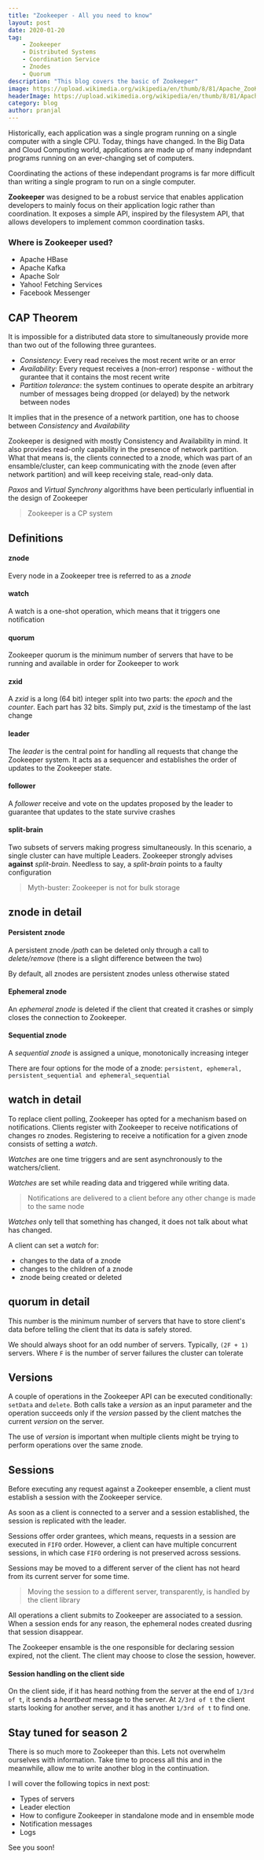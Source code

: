 ```yaml
---
title: "Zookeeper - All you need to know"
layout: post
date: 2020-01-20
tag: 
    - Zookeeper
    - Distributed Systems
    - Coordination Service
    - Znodes
    - Quorum
description: "This blog covers the basic of Zookeeper"
image: https://upload.wikimedia.org/wikipedia/en/thumb/8/81/Apache_ZooKeeper_Logo.svg/1024px-Apache_ZooKeeper_Logo.svg.png
headerImage: https://upload.wikimedia.org/wikipedia/en/thumb/8/81/Apache_ZooKeeper_Logo.svg/1024px-Apache_ZooKeeper_Logo.svg.png
category: blog
author: pranjal
---
```


Historically, each application was a single program running on a single computer with a single CPU. Today, things have changed. In the Big Data and Cloud Computing world, applications are made up of many indepndant programs running on an ever-changing set of computers.

Coordinating the actions of these independant programs is far more difficult than writing a single program to run on a single computer.

**Zookeeper** was designed to be a robust service that enables application developers to mainly focus on their application logic rather than coordination. It exposes a simple API, inspired by the filesystem API, that allows developers to implement common coordination tasks.

### Where is Zookeeper used?
- Apache HBase
- Apache Kafka
- Apache Solr
- Yahoo! Fetching Services
- Facebook Messenger 

## CAP Theorem
It is impossible for a distributed data store to simultaneously provide more than two out of the following three gurantees.
- _Consistency_: Every read receives the most recent write or an error
- _Availability_: Every request receives a (non-error) response - without the gurantee that it contains the most recent write
- _Partition tolerance_: the system continues to operate despite an arbitrary number of messages being dropped (or delayed) by the network between nodes

It implies that in the presence of a network partition, one has to choose between _Consistency_ and _Availability_

Zookeeper is designed with mostly Consistency and Availability in mind. It also provides read-only capability in the presence of network partition. What that means is, the clients connected to a znode, which was part of an ensamble/cluster, can keep communicating with the znode (even after network partition) and will keep receiving stale, read-only data.

_Paxos_ and _Virtual Synchrony_ algorithms have been perticularly influential in the design of Zookeeper

> Zookeeper is a CP system

## Definitions
#### znode
Every node in a Zookeeper tree is referred to as a _znode_

#### watch
A watch is a one-shot operation, which means that it triggers one notification 

#### quorum
Zookeeper quorum is the minimum number of servers that have to be running and available in order for Zookeeper to work

#### zxid
A _zxid_ is a long (64 bit) integer split into two parts: the _epoch_ and the _counter_. Each part has 32 bits. Simply put, _zxid_ is the timestamp of the last change

#### leader
The _leader_ is the central point for handling all requests that change the Zookeeper system. It acts as a sequencer and establishes the order of updates to the Zookeeper state.

#### follower
A _follower_ receive and vote on the updates proposed by the leader to guarantee that updates to the state survive crashes

#### split-brain
Two subsets of servers making progress simultaneously. In this scenario, a single cluster can have multiple Leaders. Zookeeper strongly advises **against** _split-brain_. Needless to say, a _split-brain_ points to a faulty configuration

> Myth-buster: Zookeeper is not for bulk storage

## znode in detail
#### Persistent znode
A persistent znode _/path_ can be deleted only through a call to _delete/remove_ (there is a slight difference between the two)

By default, all znodes are persistent znodes unless otherwise stated

#### Ephemeral znode
An _ephemeral znode_ is deleted if the client that created it crashes or simply closes the connection to Zookeeper.

#### Sequential znode
A _sequential znode_ is assigned a unique, monotonically increasing integer

There are four options for the mode of a znode:
`persistent, ephemeral, persistent_sequential and ephemeral_sequential `

## watch in detail
To replace client polling, Zookeeper has opted for a mechanism based on notifications. Clients register with Zookeeper to receive notifications of changes ro znodes. Registering to receive a notification for a given znode consists of setting a _watch_.

_Watches_ are one time triggers and are sent asynchronously to the watchers/client. 

_Watches_ are set while reading data and triggered while writing data.

> Notifications are delivered to a client before any other change is made to the same node

_Watches_ only tell that something has changed, it does not talk about what has changed.

A client can set a _watch_ for:
- changes to the data of a znode
- changes to the children of a znode
- znode being created or deleted

## quorum in detail
This number is the minimum number of servers that have to store client's data before telling the client that its data is safely stored.

We should always shoot for an odd number of servers. Typically, `(2F + 1)` servers. Where `F` is the number of server failures the cluster can tolerate

## Versions
A couple of operations in the Zookeeper API can be executed conditionally: `setData` and `delete`. Both calls take a _version_ as an input parameter and the operation succeeds only if the _version_ passed by the client matches the current _version_ on the server.

The use of _version_ is important when multiple clients might be trying to perform operations over the same znode.

## Sessions
Before executing any request against a Zookeeper ensemble, a client must establish a session with the Zookeeper service.

As soon as a client is connected to a server and a session established, the session is replicated with the leader.

Sessions offer order grantees, which means, requests in a session are executed in `FIFO` order. However, a client can have multiple concurrent sessions, in which case `FIFO` ordering is not preserved across sessions.

Sessions may be moved to a different server of the client has not heard from its current server for some time. 
> Moving the session to a different server, transparently, is handled by the client library

All operations a client submits to Zookeeper are associated to a session. When a session ends for any reason, the ephemeral nodes created dusring that session disappear.

The Zookeeper ensamble is the one responsible for declaring session expired, not the client. The client may choose to close the session, however.

#### Session handling on the client side
On the client side, if it has heard nothing from the server at the end of `1/3rd of t`, it sends a _heartbeat_ message to the server. At `2/3rd of t` the client starts looking for another server, and it has another `1/3rd of t` to find one.

## Stay tuned for season 2
There is so much more to Zookeeper than this. Lets not overwhelm ourselves with information. Take time to process all this and in the meanwhile, allow me to write another blog in the continuation.

I will cover the following topics in next post:
- Types of servers
- Leader election
- How to configure Zookeeper in standalone mode and in ensemble mode
- Notification messages
- Logs

See you soon! 

 